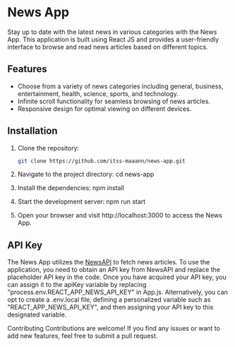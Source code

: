 # News App

Stay up to date with the latest news in various categories with the News App. This application is built using React JS and provides a user-friendly interface to browse and read news articles based on different topics.

## Features

- Choose from a variety of news categories including general, business, entertainment, health, science, sports, and technology.
- Infinite scroll functionality for seamless browsing of news articles.
- Responsive design for optimal viewing on different devices.

## Installation

1. Clone the repository:

   ```bash
   git clone https://github.com/itss-maaann/news-app.git

2. Navigate to the project directory:
    cd news-app

3. Install the dependencies:
    npm install

4. Start the development server:
    npm run start

5. Open your browser and visit http://localhost:3000 to access the News App.

## API Key

The News App utilizes the [NewsAPI](https://newsapi.org/) to fetch news articles. To use the application, you need to obtain an API key from NewsAPI and replace the placeholder API key in the code.
Once you have acquired your API key, you can assign it to the apiKey variable by replacing "process.env.REACT_APP_NEWS_API_KEY" in App.js. Alternatively, you can opt to create a .env.local file, defining a personalized variable such as "REACT_APP_NEWS_API_KEY", and then assigning your API key to this designated variable.


Contributing
Contributions are welcome! If you find any issues or want to add new features, feel free to submit a pull request.
